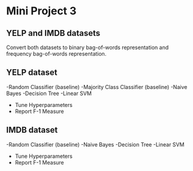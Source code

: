# Mini Project 3

## YELP and IMDB datasets

Convert both datasets to binary bag-of-words representation and frequency bag-of-words representation.


## YELP dataset

-Random Classifier (baseline)
-Majority Class Classifier (baseline)
-Naive Bayes 
-Decision Tree
-Linear SVM

* Tune Hyperparameters
* Report F-1 Measure

## IMDB dataset

-Random Classifier (baseline)
-Naive Bayes 
-Decision Tree
-Linear SVM

* Tune Hyperparameters
* Report F-1 Measure
